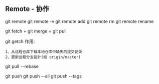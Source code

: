 ## Remote - 协作
git remote 
git remote -v
git remote add <name> <url>
git remote rm <name>
git remote rename <old-name> <new-name>

git fetch + git merge = git pull

git getch 作用:
```
1、从远程仓库下载本地仓库中缺失的提交记录
2、更新远程分支指针(如 origin/master)
```


git pull --rebase <remote> 

git push <remote> <branch>
git push <remote> --all
git push <remote> --tags



